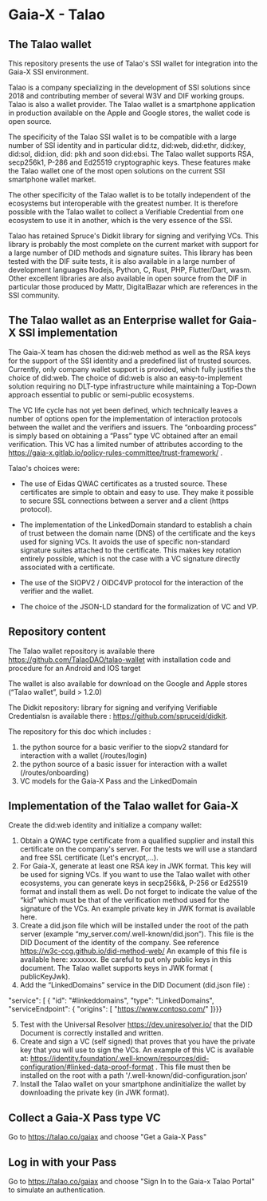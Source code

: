 # Gaia-X - Talao

## The Talao wallet

This repository presents the use of Talao's SSI wallet for integration into the Gaia-X SSI environment. 

Talao is a company specializing in the development of SSI solutions since 2018 and contributing member of several W3V and DIF working groups. Talao is also a wallet provider. The Talao wallet is a smartphone application in production available on the Apple and Google stores, the wallet code is open source.

The specificity of the Talao SSI wallet is to be compatible with a large number of SSI identity and in particular did:tz, did:web, did:ethr, did:key, did:sol, did:ion, did: pkh and soon did:ebsi. The Talao wallet supports RSA, secp256k1, P-286 and Ed25519 cryptographic keys. These features make the Talao wallet one of the most open solutions on the current SSI smartphone wallet market. 

The other specificity of the Talao wallet is to be totally independent of the ecosystems but interoperable with the greatest number. It is therefore possible with the Talao wallet to collect a Verifiable Credential from one ecosystem to use it in another, which is the very essence of the SSI.

Talao has retained Spruce's Didkit library for signing and verifying VCs. This library is probably the most complete on the current market with support for a large number of DID methods and signature suites. This library has been tested with the DIF suite tests, it is also available in a large number of development languages ​​Nodejs, Python, C, Rust, PHP, Flutter/Dart, wasm. Other excellent libraries are also available in open source from the DIF in particular those produced by Mattr, DigitalBazar which are references in the SSI community.

## The Talao wallet as an Enterprise wallet for Gaia-X SSI implementation 

The Gaia-X team has chosen the did:web method as well as the RSA keys for the support of the SSI identity and a predefined list of trusted sources. Currently, only company wallet support is provided, which fully justifies the choice of did:web. The choice of did:web is also an easy-to-implement solution requiring no DLT-type infrastructure while maintaining a Top-Down approach essential to public or semi-public ecosystems.

The VC life cycle has not yet been defined, which technically leaves a number of options open for the implementation of interaction protocols between the wallet and the verifiers and issuers. The “onboarding process” is simply based on obtaining a “Pass” type VC obtained after an email verification. This VC has a limited number of attributes according to the https://gaia-x.gitlab.io/policy-rules-committee/trust-framework/ .

Talao's choices were:

* The use of Eidas QWAC certificates as a trusted source. These certificates are simple to obtain and easy to use. They make it possible to secure SSL connections between a server and a client (https protocol).  

* The implementation of the LinkedDomain standard to establish a chain of trust between the domain name (DNS) of the certificate and the keys used for signing VCs. It avoids the use of specific non-standard signature suites attached to the certificate. This makes key rotation entirely possible, which is not the case with a VC signature directly associated with a certificate.  

* The use of the SIOPV2 / OIDC4VP protocol for the interaction of the verifier and the wallet.  

* The choice of the JSON-LD standard for the formalization of VC and VP.  


## Repository content

The Talao wallet repository is available there https://github.com/TalaoDAO/talao-wallet with installation code and procedure for an Android and IOS target 

The wallet is also available for download on the Google and Apple stores (“Talao wallet”, build > 1.2.0)

The Didkit repository: library for signing and verifying Verifiable Credentialsn is available there : https://github.com/spruceid/didkit.

The repository for this doc which includes :

1. the python source for a basic verifier to the siopv2 standard for interaction with a wallet (/routes/login)
2. the python source of a basic issuer for interaction with a wallet (/routes/onboarding)
3. VC models for the Gaia-X Pass and the LinkedDomain


## Implementation of the Talao wallet for Gaia-X

Create the did:web identity and initialize a company wallet:

1. Obtain a QWAC type certificate from a qualified supplier and install this certificate on the company's server. For the tests we will use a standard and free SSL certificate (Let's encrypt,...).  
2. For Gaia-X, generate at least one RSA key in JWK format. This key will be used for signing VCs. If you want to use the Talao wallet with other ecosystems, you can generate keys in secp256k&, P-256 or Ed25519 format and install them as well. Do not forget to indicate the value of the “kid” which must be that of the verification method used for the signature of the VCs. An example private key in JWK format is available here.  
3. Create a did.json file which will be installed under the root of the path server (example “my_server.com/.well-known/did.json”). This file is the DID Document of the identity of the company. See reference https://w3c-ccg.github.io/did-method-web/ 
An example of this file is available here: xxxxxxx. Be careful to put only public keys in this document. The Talao wallet supports keys in JWK format ( publicKeyJwk).  
4. Add the “LinkedDomains” service in the DID Document (did.json file) :

"service": [
  {
    "id": "#linkeddomains",
    "type": "LinkedDomains",
    "serviceEndpoint": {
      "origins": [
        "https://www.contoso.com/"    ]}}}


   5. Test with the Universal Resolver https://dev.uniresolver.io/ that the DID Document is correctly installed and written.
   6. Create and sign a VC (self signed) that proves that you have the private key that you will use to sign the VCs. An example of this VC is available at: https://identity.foundation/.well-known/resources/did-configuration/#linked-data-proof-format . This file must then be installed on the root with a path '/.well-known/did-configuration.json'
   7. Install the Talao wallet on your smartphone andinitialize the wallet by downloading the private key (in JWK format). 


## Collect a Gaia-X Pass type VC

Go to https://talao.co/gaiax and choose "Get a Gaia-X Pass"


## Log in with your Pass

Go to https://talao.co/gaiax and choose "Sign In to the Gaia-x Talao Portal" to simulate an authentication.

